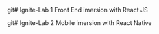 git# Ignite-Lab 1
Front End imersion with React JS

git# Ignite-Lab 2
Mobile imersion with React Native


